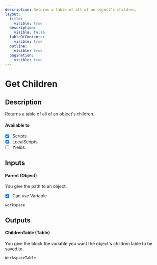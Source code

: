 ```yaml
---
description: Returns a table of all of an object's children.
layout:
  title:
    visible: true
  description:
    visible: false
  tableOfContents:
    visible: true
  outline:
    visible: true
  pagination:
    visible: true
---
```


# Get Children

## Description

Returns a table of all of an object's children.

#### Available to

* [x] Scripts
* [x] LocalScripts
* [ ] Yields

## Inputs

#### Parent (Object)

You give the path to an object.

* [x] Can use Variable

```
workspace
```

## Outputs

#### ChildrenTable (Table)

You give the block the variable you want the object's children table to be saved to.

```
WorkspaceTable
```
